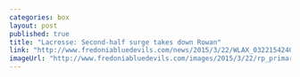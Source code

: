 ```yaml
---
categories: box
layout: post
published: true
title: "Lacrosse: Second-half surge takes down Rowan"
link: "http://www.fredoniabluedevils.com/news/2015/3/22/WLAX_0322154240.aspx"
imageUrl: "http://www.fredoniabluedevils.com/images/2015/3/22/rp_primary_wlax_274_resize.jpg"
---
```


